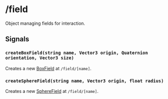 # /field

Object managing fields for interaction.

## Signals
### `createBoxField(string name, Vector3 origin, Quaternion orientation, Vector3 size)`
Creates a new [BoxField](../types/field/BoxField.md) at `/field/[name]`.


### `createSphereField(string name, Vector3 origin, float radius)`
Creates a new [SphereField](../types/field/SphereField.md) at `/field/[name]`.